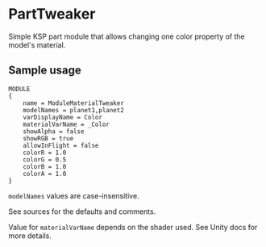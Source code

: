 # PartTweaker

Simple KSP part module that allows changing one color property of the model's material.


## Sample usage

```
MODULE
{
	name = ModuleMaterialTweaker
	modelNames = planet1,planet2
	varDisplayName = Color
	materialVarName = _Color
	showAlpha = false
	showRGB = true
	allowInFlight = false
	colorR = 1.0
	colorG = 0.5
	colorB = 1.0
	colorA = 1.0
}
```
`modelNames` values are case-insensitive.

See sources for the defaults and comments.

Value for `materialVarName` depends on the shader used. See Unity docs for more details.
